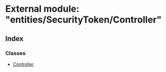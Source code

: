 # External module: "entities/SecurityToken/Controller"

## Index

### Classes

* [Controller](../classes/_entities_securitytoken_controller_.controller.md)
